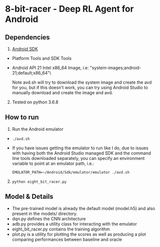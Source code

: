 # 8-bit-racer - Deep RL Agent for Android

## Dependencies
1. [Android SDK ](https://developer.android.com/studio/index.html)
  - Platform Tools and SDK Tools
  - Android API 21 Intel x86\_64 Image, i.e: "system-images;android-21;default;x86\_64"\

    Note avd.sh will try to download the system image and create the avd for you, but if this
    doesn't work, you can try using Android Studio to manually download and create the image and avd.
2. Tested on python 3.6.8

## How to run
1. Run the Android emulator 
  - `./avd.sh`
  - If you have issues getting the emulator to run like I do, due to issues with having both the Android Studio managed SDK
    and the command line tools downloaded separately, you can specify an environment variable to point at an emulator path, i.e.:

    `EMULATOR_PATH=~/Android/Sdk/emulator/emulator ./avd.sh`
2. `python eight_bit_racer.py`

## Model & Details
- The pre-trained model is already the default model (model.h5) and also present in the models/ directory.
- dqn.py defines the CNN architecture
- adb.py provides a utility class for interacting with the emulator
- eight\_bit\_racer.py contains the training algorithm
- plot.py is a utility for plotting the scores as well as producing a plot comparing performances between baseline and oracle
